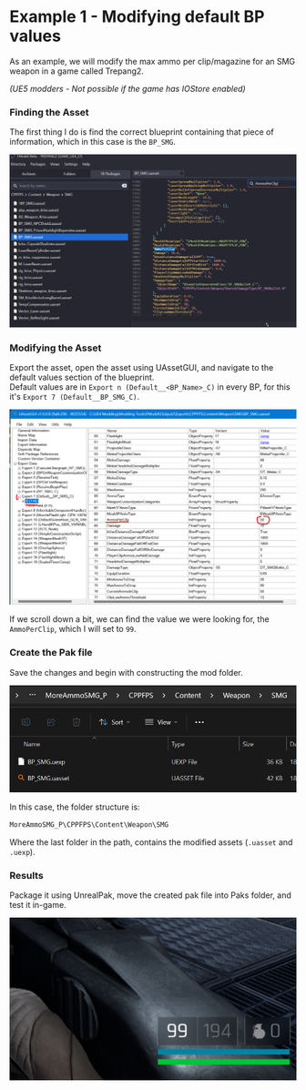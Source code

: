 # Example 1 - Modifying default BP values
As an example, we will modify the max ammo per clip/magazine for an SMG weapon in a game called Trepang2.

_(UE5 modders - Not possible if the game has IOStore enabled)_

### Finding the Asset
The first thing I do is find the correct blueprint containing that piece of information, which in this case is the `BP_SMG`.

![](/Media/Example-1/example_trepang_modifying1.png)

### Modifying the Asset
Export the asset, open the asset using UAssetGUI, and navigate to the default values section of the blueprint.<br>
Default values are in `Export n (Default__<BP_Name>_C)` in every BP, for this it's `Export 7 (Default__BP_SMG_C)`.

![](/Media/Example-1/example_trepang_modifying2.png)

If we scroll down a bit, we can find the value we were looking for, the `AmmoPerClip`, which I will set to `99`.

### Create the Pak file
Save the changes and begin with constructing the mod folder.

![](/Media/Example-1/example_trepang_modifying3.png)

In this case, the folder structure is:<br>
```cs
MoreAmmoSMG_P\CPPFPS\Content\Weapon\SMG
```

Where the last folder in the path, contains the modified assets (`.uasset` and `.uexp`).

### Results
Package it using UnrealPak, move the created pak file into Paks folder, and test it in-game.

![](/Media/Example-1/example_trepang_modifying4.png)